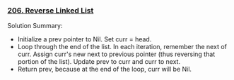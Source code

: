### [206. Reverse Linked List](https://leetcode.com/problems/reverse-linked-list/)

Solution Summary:
- Initialize a prev pointer to Nil. Set curr = head.
- Loop through the end of the list. In each iteration, remember the next of curr. Assign curr's new next to previous pointer (thus reversing that portion of the list). Update prev to curr and curr to next.
- Return prev, because at the end of the loop, curr will be Nil.
